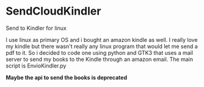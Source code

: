 # SendCloudKindler
Send to Kindler for linux 

I use linux as primary OS and i bought an amazon kindle as well. I really love my kindle but there wasn't really any linux program that would let me send a pdf to it. So i decided to code one using python and GTK3 that uses a mail server to send my books to the Kindle through an amazon email. The main script is EnvioKindler.py

**Maybe the api to send the books is deprecated**
